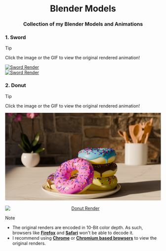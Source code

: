 <h1 align="center">Blender Models</h1> 
<h3 align="center">Collection of my Blender Models and Animations</h3>

### 1. Sword
> [!TIP]
> Click the image or the GIF to view the original rendered animation!


<p float="left">
<a href="https://d31d2jnp0zhw1y.cloudfront.net/Blade_Render.mp4" target="_blank" rel="noopener noreferrer">
  <img src="/Blade/Renders/Blade.png"
       alt="Sword Render"
       style="width:500px;height:auto;display:block;">
</a>
  
<a href="https://d31d2jnp0zhw1y.cloudfront.net/Blade_Render.mp4" target="_blank" rel="noopener noreferrer">
  <img src="https://github.com/user-attachments/assets/64fa6e14-02b5-461f-bf34-b4773e9a0c2c"
       alt="Sword Render"
       style="width:500px;height:auto;display:block;">
</a></p>


### 2. Donut
> [!TIP]
> Click the image or the GIF to view the original rendered animation!

[![Donut Render](/Donut/Renders/Donut_with_MB.png)](https://d31d2jnp0zhw1y.cloudfront.net/Donut_Render.mp4)  

<p align="center">
<a href="https://d31d2jnp0zhw1y.cloudfront.net/Donut_Render.mp4" target="_blank" rel="noopener noreferrer">
  <img src="https://github.com/user-attachments/assets/33c385b3-821e-4820-878d-4ee06cfb2965"
       alt="Donut Render"
       style="width:800px;height:auto;display:block;">
</a></p>

> [!NOTE]
> - The original renders are encoded in 10-Bit color depth.
> As such, browsers like <ins>**Firefox**</ins> and <ins>**Safari**</ins> won't be able to decode it.
> - I recommend using <ins>**Chrome**</ins> or <ins>**Chromium based browsers**</ins> to view the original renders.
